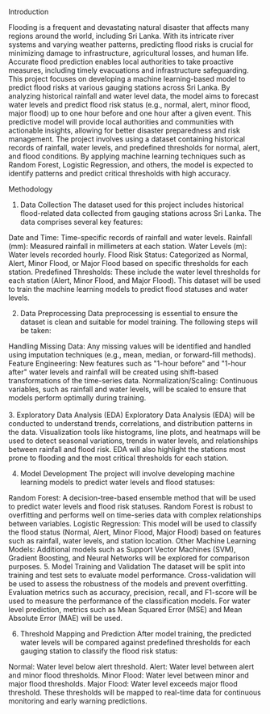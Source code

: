 Introduction

Flooding is a frequent and devastating natural disaster that affects many regions around the world, including Sri Lanka. With its intricate river systems and varying weather patterns, predicting flood risks is crucial for minimizing damage to infrastructure, agricultural losses, and human life. Accurate flood prediction enables local authorities to take proactive measures, including timely evacuations and infrastructure safeguarding.
This project focuses on developing a machine learning-based model to predict flood risks at various gauging stations across Sri Lanka. By analyzing historical rainfall and water level data, the model aims to forecast water levels and predict flood risk status (e.g., normal, alert, minor flood, major flood) up to one hour before and one hour after a given event. This predictive model will provide local authorities and communities with actionable insights, allowing for better disaster preparedness and risk management.
The project involves using a dataset containing historical records of rainfall, water levels, and predefined thresholds for normal, alert, and flood conditions. By applying machine learning techniques such as Random Forest, Logistic Regression, and others, the model is expected to identify patterns and predict critical thresholds with high accuracy.

Methodology

1. Data Collection
The dataset used for this project includes historical flood-related data collected from gauging stations across Sri Lanka. The data comprises several key features:

Date and Time: Time-specific records of rainfall and water levels.
Rainfall (mm): Measured rainfall in millimeters at each station.
Water Levels (m): Water levels recorded hourly.
Flood Risk Status: Categorized as Normal, Alert, Minor Flood, or Major Flood based on specific thresholds for each station.
Predefined Thresholds: These include the water level thresholds for each station (Alert, Minor Flood, and Major Flood).
This dataset will be used to train the machine learning models to predict flood statuses and water levels.

2. Data Preprocessing
Data preprocessing is essential to ensure the dataset is clean and suitable for model training. The following steps will be taken:

Handling Missing Data: Any missing values will be identified and handled using imputation techniques (e.g., mean, median, or forward-fill methods).
Feature Engineering: New features such as "1-hour before" and "1-hour after" water levels and rainfall will be created using shift-based transformations of the time-series data.
Normalization/Scaling: Continuous variables, such as rainfall and water levels, will be scaled to ensure that models perform optimally during training.<br></br>
3. Exploratory Data Analysis (EDA)
Exploratory Data Analysis (EDA) will be conducted to understand trends, correlations, and distribution patterns in the data. Visualization tools like histograms, line plots, and heatmaps will be used to detect seasonal variations, trends in water levels, and relationships between rainfall and flood risk. EDA will also highlight the stations most prone to flooding and the most critical thresholds for each station.

4. Model Development
The project will involve developing machine learning models to predict water levels and flood statuses:

Random Forest: A decision-tree-based ensemble method that will be used to predict water levels and flood risk statuses. Random Forest is robust to overfitting and performs well on time-series data with complex relationships between variables.
Logistic Regression: This model will be used to classify the flood status (Normal, Alert, Minor Flood, Major Flood) based on features such as rainfall, water levels, and station location.
Other Machine Learning Models: Additional models such as Support Vector Machines (SVM), Gradient Boosting, and Neural Networks will be explored for comparison purposes.
5. Model Training and Validation
The dataset will be split into training and test sets to evaluate model performance. Cross-validation will be used to assess the robustness of the models and prevent overfitting. Evaluation metrics such as accuracy, precision, recall, and F1-score will be used to measure the performance of the classification models. For water level prediction, metrics such as Mean Squared Error (MSE) and Mean Absolute Error (MAE) will be used.

6. Threshold Mapping and Prediction
After model training, the predicted water levels will be compared against predefined thresholds for each gauging station to classify the flood risk status:

Normal: Water level below alert threshold.
Alert: Water level between alert and minor flood thresholds.
Minor Flood: Water level between minor and major flood thresholds.
Major Flood: Water level exceeds major flood threshold.
These thresholds will be mapped to real-time data for continuous monitoring and early warning predictions.


